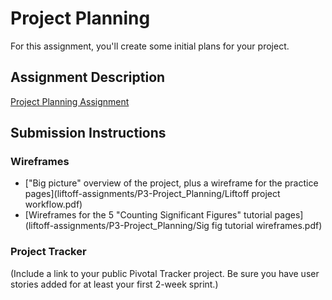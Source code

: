 # Project Planning
For this assignment, you'll create some initial plans for your project.

## Assignment Description
[Project Planning Assignment](https://education.launchcode.org/liftoff/assignments/planning/)

## Submission Instructions

### Wireframes

- ["Big picture" overview of the project, plus a wireframe for the practice pages](liftoff-assignments/P3-Project_Planning/Liftoff project workflow.pdf)
- [Wireframes for the 5 "Counting Significant Figures" tutorial pages](liftoff-assignments/P3-Project_Planning/Sig fig tutorial wireframes.pdf)

### Project Tracker

(Include a link to your public Pivotal Tracker project. Be sure you have user stories added for at least your first 2-week sprint.)
